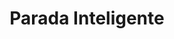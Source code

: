 ---
title: "Parada Inteligente"
url: /ciudad-guayana-puerto-ordaz/parada-inteligente-avenida-guayana-3/
shop: Zeitungen
---